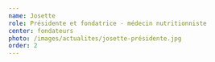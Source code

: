 ```yaml
---
name: Josette
role: Présidente et fondatrice - médecin nutritionniste
center: fondateurs
photo: /images/actualites/josette-présidente.jpg
order: 2
---
```

